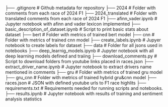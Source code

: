 ├── .gitignore                                              # Github metadata for repository
├── 2024                                                    # Folder with comments from each race of 2024 F1
├── 2024_translated                                         # Folder with translated comments from each race of 2024 F1
├── afinn_vader.ipynb                                       # Jupyter notebook with afinn and vader lexicon implemented
├── basic_description_of_dataset.ipynb                      # Script to print basic stats about dataset
├── bert                                                    # Folder with metrics of trained bert model
├── cnn                                                     # Folder with metrics of trained cnn model
├── create_labels.ipynb                                     # Jupyer notebook to create labels for dataset
├── data                                                    # Folder for all jsons used in notebooks
├── deep_learnig_models.ipynb                               # Jupyter notebook with all deep learning models defined and traiing
├── download_comments.py                                    # Script to download folders from youtube links placed in races.json
├── extract_driver_name.ipynb                               # Jupyter notebook to extract drivers name mentioned in comments
├── gru                                                     # Folder with metrics of trained gru model
├── gru_cnn                                                 # Folder with metrics of trained hybrid gru&cnn model
├── races.json                                              # JSON with defined youtube urls to F1 race highlits
├── requirements.txt                                        # Requirements needed for running scripts and notebooks.
├── results.ipynb                                           # Jupyter notebook with results of training and sentiment analysis statistics